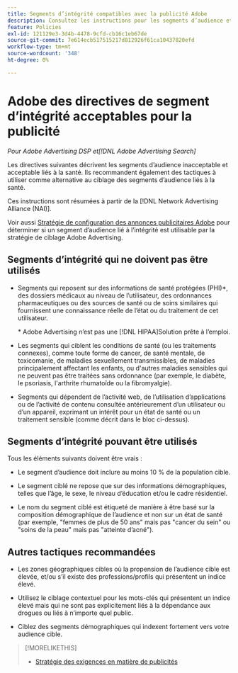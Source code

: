 ```yaml
---
title: Segments d’intégrité compatibles avec la publicité Adobe
description: Consultez les instructions pour les segments d’audience et les tactiques acceptables liés à l’intégrité à utiliser comme alternatives au ciblage des segments d’audience liés à l’intégrité.
feature: Policies
exl-id: 121129e3-3d4b-4478-9cfd-cb16c1eb67de
source-git-commit: 7e614ecb517515217d812926f61ca10437820efd
workflow-type: tm+mt
source-wordcount: '348'
ht-degree: 0%

---
```


# Adobe des directives de segment d’intégrité acceptables pour la publicité

*Pour Adobe Advertising DSP et[!DNL Adobe Advertising Search]*

Les directives suivantes décrivent les segments d’audience inacceptable et acceptable liés à la santé. Ils recommandent également des tactiques à utiliser comme alternative au ciblage des segments d’audience liés à la santé.

Ces instructions sont résumées à partir de la [!DNL Network Advertising Alliance (NAI)].

Voir aussi [Stratégie de configuration des annonces publicitaires Adobe](/help/policies/ad-requirements-policy.md) pour déterminer si un segment d’audience lié à l’intégrité est utilisable par la stratégie de ciblage Adobe Advertising.

## Segments d’intégrité qui ne doivent pas être utilisés

* Segments qui reposent sur des informations de santé protégées (PHI)\*, des dossiers médicaux au niveau de l’utilisateur, des ordonnances pharmaceutiques ou des sources de santé ou de soins similaires qui fournissent une connaissance réelle de l’état ou du traitement de cet utilisateur.

   \* Adobe Advertising n’est pas une [!DNL HIPAA]Solution prête à l’emploi.

* Les segments qui ciblent les conditions de santé (ou les traitements connexes), comme toute forme de cancer, de santé mentale, de toxicomanie, de maladies sexuellement transmissibles, de maladies principalement affectant les enfants, ou d&#39;autres maladies sensibles qui ne peuvent pas être traitées sans ordonnance (par exemple, le diabète, le psoriasis, l&#39;arthrite rhumatoïde ou la fibromyalgie).

* Segments qui dépendent de l’activité web, de l’utilisation d’applications ou de l’activité de contenu consultée antérieurement d’un utilisateur ou d’un appareil, exprimant un intérêt pour un état de santé ou un traitement sensible (comme décrit dans le bloc ci-dessus).

## Segments d’intégrité pouvant être utilisés

Tous les éléments suivants doivent être vrais :

* Le segment d’audience doit inclure au moins 10 % de la population cible.

* Le segment ciblé ne repose que sur des informations démographiques, telles que l’âge, le sexe, le niveau d’éducation et/ou le cadre résidentiel.

* Le nom du segment ciblé est étiqueté de manière à être basé sur la composition démographique de l’audience et non sur un état de santé (par exemple, &quot;femmes de plus de 50 ans&quot; mais pas &quot;cancer du sein&quot; ou &quot;soins de la peau&quot; mais pas &quot;atteinte d’acné&quot;).

## Autres tactiques recommandées

* Les zones géographiques cibles où la propension de l’audience cible est élevée, et/ou s’il existe des professions/profils qui présentent un indice élevé.

* Utilisez le ciblage contextuel pour les mots-clés qui présentent un indice élevé mais qui ne sont pas explicitement liés à la dépendance aux drogues ou liés à n’importe quel public.

* Ciblez des segments démographiques qui indexent fortement vers votre audience cible.

>[!MORELIKETHIS]
>
>* [Stratégie des exigences en matière de publicités](/help/policies/ad-requirements-policy.md)

